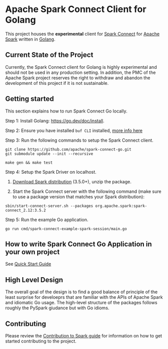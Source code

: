 # Apache Spark Connect Client for Golang

This project houses the **experimental** client for [Spark
Connect](https://spark.apache.org/docs/latest/spark-connect-overview.html) for
[Apache Spark](https://spark.apache.org/) written in [Golang](https://go.dev/).

## Current State of the Project

Currently, the Spark Connect client for Golang is highly experimental and should
not be used in any production setting. In addition, the PMC of the Apache Spark
project reserves the right to withdraw and abandon the development of this project
if it is not sustainable.

## Getting started

This section explains how to run Spark Connect Go locally.

Step 1: Install Golang: https://go.dev/doc/install.

Step 2: Ensure you have installed `buf CLI` installed, [more info here](https://buf.build/docs/installation/)

Step 3: Run the following commands to setup the Spark Connect client.

```
git clone https://github.com/apache/spark-connect-go.git
git submodule update --init --recursive

make gen && make test
```

Step 4: Setup the Spark Driver on localhost.

1. [Download Spark distribution](https://spark.apache.org/downloads.html) (3.5.0+), unzip the package.

2. Start the Spark Connect server with the following command (make sure to use a package version that matches your Spark distribution):

```
sbin/start-connect-server.sh --packages org.apache.spark:spark-connect_2.12:3.5.2
```

Step 5: Run the example Go application.

```
go run cmd/spark-connect-example-spark-session/main.go
```

## How to write Spark Connect Go Application in your own project

See [Quick Start Guide](quick-start.md)

## High Level Design

The overall goal of the design is to find a good balance of principle of the least surprise for
develoeprs that are familiar with the APIs of Apache Spark and idiomatic Go usage. The high-level
structure of the packages follows roughly the PySpark giudance but with Go idioms.

## Contributing

Please review the [Contribution to Spark guide](https://spark.apache.org/contributing.html)
for information on how to get started contributing to the project.
